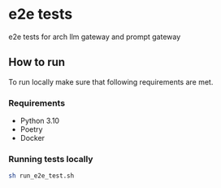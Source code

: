 # e2e tests

e2e tests for arch llm gateway and prompt gateway

## How to run

To run locally make sure that following requirements are met.

### Requirements

- Python 3.10
- Poetry
- Docker

### Running tests locally

```sh
sh run_e2e_test.sh
```
